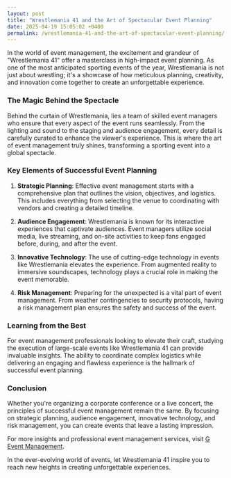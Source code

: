 ```yaml
---
layout: post
title: "Wrestlemania 41 and the Art of Spectacular Event Planning"
date: 2025-04-19 15:05:02 +0400
permalink: /wrestlemania-41-and-the-art-of-spectacular-event-planning/
---
```



In the world of event management, the excitement and grandeur of "Wrestlemania 41" offer a masterclass in high-impact event planning. As one of the most anticipated sporting events of the year, Wrestlemania is not just about wrestling; it's a showcase of how meticulous planning, creativity, and innovation come together to create an unforgettable experience.

### The Magic Behind the Spectacle

Behind the curtain of Wrestlemania, lies a team of skilled event managers who ensure that every aspect of the event runs seamlessly. From the lighting and sound to the staging and audience engagement, every detail is carefully curated to enhance the viewer's experience. This is where the art of event management truly shines, transforming a sporting event into a global spectacle.

### Key Elements of Successful Event Planning

1. **Strategic Planning**: Effective event management starts with a comprehensive plan that outlines the vision, objectives, and logistics. This includes everything from selecting the venue to coordinating with vendors and creating a detailed timeline.

2. **Audience Engagement**: Wrestlemania is known for its interactive experiences that captivate audiences. Event managers utilize social media, live streaming, and on-site activities to keep fans engaged before, during, and after the event.

3. **Innovative Technology**: The use of cutting-edge technology in events like Wrestlemania elevates the experience. From augmented reality to immersive soundscapes, technology plays a crucial role in making the event memorable.

4. **Risk Management**: Preparing for the unexpected is a vital part of event management. From weather contingencies to security protocols, having a risk management plan ensures the safety and success of the event.

### Learning from the Best

For event management professionals looking to elevate their craft, studying the execution of large-scale events like Wrestlemania 41 can provide invaluable insights. The ability to coordinate complex logistics while delivering an engaging and flawless experience is the hallmark of successful event planning.

### Conclusion

Whether you're organizing a corporate conference or a live concert, the principles of successful event management remain the same. By focusing on strategic planning, audience engagement, innovative technology, and risk management, you can create events that leave a lasting impression.

For more insights and professional event management services, visit [G Event Management](https://geventm.com/).

In the ever-evolving world of events, let Wrestlemania 41 inspire you to reach new heights in creating unforgettable experiences.
